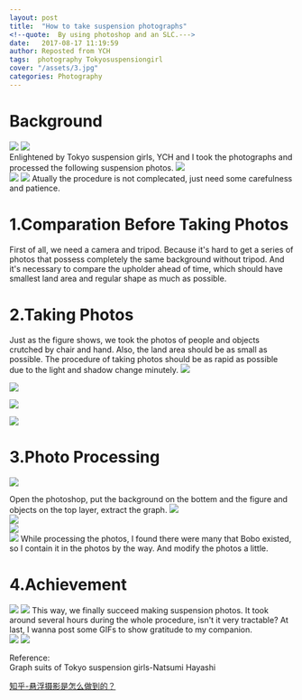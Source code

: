 ```yaml
---
layout: post
title:  "How to take suspension photographs"
<!--quote:  By using photoshop and an SLC.--->
date:   2017-08-17 11:19:59
author: Reposted from YCH
tags:  photography Tokyosuspensiongirl
cover: "/assets/3.jpg"
categories: Photography
---
```


# Background
![](http://7xskc4.com1.z0.glb.clouddn.com/myblog4_2.jpg) 
![](http://7xskc4.com1.z0.glb.clouddn.com/myblog4_1.jpg)  
Enlightened by Tokyo suspension girls, YCH and I took the photographs and processed the following suspension photos.
![](http://7xskc4.com1.z0.glb.clouddn.com/myblog4_3.jpg)  
![](http://ouu5qk2pq.bkt.clouddn.com/3.jpg)
<img src="/assets/3.jpg">
Atually the procedure is not complecated, just need some carefulness and patience.

# 1.Comparation Before Taking Photos 
First of all, we need a camera and tripod. Because it's hard to get a series of photos that possess completely the same background without tripod. And it's necessary to compare the upholder ahead of time, which should have smallest land area and regular shape as much as possible. 
  
# 2.Taking Photos  
Just as the figure shows, we took the photos of people and objects crutched by chair and hand. Also, the land area should be as small as possible. The procedure of taking photos should be as rapid as possible due to the light and shadow change minutely.
![](http://7xskc4.com1.z0.glb.clouddn.com/myblog4_4.png)  

![](http://7xskc4.com1.z0.glb.clouddn.com/myblog4_5.png)  

![](http://7xskc4.com1.z0.glb.clouddn.com/myblog4_6.png)  

![](http://7xskc4.com1.z0.glb.clouddn.com/myblog4_7.png)  

# 3.Photo Processing 
![](http://7xskc4.com1.z0.glb.clouddn.com/myblog4_8.png)  

Open the photoshop, put the background on the bottem and the figure and objects on the top layer, extract the graph. 
![](http://7xskc4.com1.z0.glb.clouddn.com/myblog4_9.png)  
![](http://7xskc4.com1.z0.glb.clouddn.com/myblog4_10.png)  
![](http://7xskc4.com1.z0.glb.clouddn.com/myblog4_12.png)  
![](http://7xskc4.com1.z0.glb.clouddn.com/myblog4_13.png) 
While processing the photos, I found there were many that Bobo existed, so I contain it in the photos by the way. And modify the photos a little.

# 4.Achievement   
![](http://7xskc4.com1.z0.glb.clouddn.com/myblog4_3.jpg) 
<img src="/assets/3.jpg">
This way, we finally succeed making suspension photos. It took around several hours during the whole procedure, isn't it very tractable?
At last, I wanna post some GIFs to show gratitude to my companion.  
![](http://7xskc4.com1.z0.glb.clouddn.com/myblog4_ZY.gif) 
![](http://ouu5qk2pq.bkt.clouddn.com/2.gif)



Reference:  
Graph suits of Tokyo suspension girls-Natsumi Hayashi  

[知乎-悬浮摄影是怎么做到的？](https://www.zhihu.com/question/22577303)